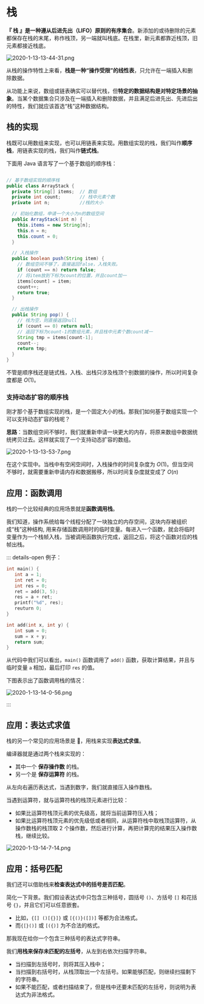 # 栈

**『 栈 』是一种遵从后进先出（LIFO）原则的有序集合**。新添加的或待删除的元素都保存在栈的末尾，称作栈顶，另一端就叫栈底。在栈里，新元素都靠近栈顶，旧元素都接近栈底。

![2020-1-13-13-44-31.png](https://garrik-default-imgs.oss-accelerate.aliyuncs.com/imgs/2020-1-13-13-44-31.png)

从栈的操作特性上来看，**栈是一种“操作受限”的线性表**，只允许在一端插入和删除数据。

从功能上来说，数组或链表确实可以替代栈，但**特定的数据结构是对特定场景的抽象**。当某个数据集合只涉及在一端插入和删除数据，并且满足后进先出、先进后出的特性，我们就应该首选“栈”这种数据结构。

## 栈的实现

栈既可以用数组来实现，也可以用链表来实现。用数组实现的栈，我们叫作**顺序栈**，用链表实现的栈，我们叫作**链式栈**。

下面用 Java 语言写了一个基于数组的顺序栈：

```java

// 基于数组实现的顺序栈
public class ArrayStack {
  private String[] items;  // 数组
  private int count;       // 栈中元素个数
  private int n;           //栈的大小

  // 初始化数组，申请一个大小为n的数组空间
  public ArrayStack(int n) {
    this.items = new String[n];
    this.n = n;
    this.count = 0;
  }

  // 入栈操作
  public boolean push(String item) {
    // 数组空间不够了，直接返回false，入栈失败。
    if (count == n) return false;
    // 将item放到下标为count的位置，并且count加一
    items[count] = item;
    count++;
    return true;
  }

  // 出栈操作
  public String pop() {
    // 栈为空，则直接返回null
    if (count == 0) return null;
    // 返回下标为count-1的数组元素，并且栈中元素个数count减一
    String tmp = items[count-1];
    count--;
    return tmp;
  }
}
```

不管是顺序栈还是链式栈，入栈、出栈只涉及栈顶个别数据的操作，所以时间复杂度都是 $O(1)$。

### 支持动态扩容的顺序栈

刚才那个基于数组实现的栈，是一个固定大小的栈。那我们如何基于数组实现一个可以支持动态扩容的栈呢？

**思路**：当数组空间不够时，我们就重新申请一块更大的内存，将原来数组中数据统统拷贝过去。这样就实现了一个支持动态扩容的数组。

![2020-1-13-13-53-7.png](https://garrik-default-imgs.oss-accelerate.aliyuncs.com/imgs/2020-1-13-13-53-7.png)

在这个实现中。当栈中有空闲空间时，入栈操作的时间复杂度为 $O(1)$。但当空间不够时，就需要重新申请内存和数据搬移，所以时间复杂度就变成了 $O(n)$

## 应用：函数调用

栈的一个比较经典的应用场景就是**函数调用栈**。

我们知道，操作系统给每个线程分配了一块独立的内存空间，这块内存被组织成“栈”这种结构, 用来存储函数调用时的临时变量。每进入一个函数，就会将临时变量作为一个栈帧入栈，当被调用函数执行完成，返回之后，将这个函数对应的栈帧出栈。

::: details-open 例子：

```c
int main() {
   int a = 1;
   int ret = 0;
   int res = 0;
   ret = add(3, 5);
   res = a + ret;
   printf("%d", res);
   reuturn 0;
}

int add(int x, int y) {
   int sum = 0;
   sum = x + y;
   return sum;
}
```

从代码中我们可以看出，`main()` 函数调用了 `add()` 函数，获取计算结果，并且与临时变量 `a` 相加，最后打印 `res` 的值。

下图表示出了函数调用栈的情况：

![2020-1-13-14-0-56.png](https://garrik-default-imgs.oss-accelerate.aliyuncs.com/imgs/2020-1-13-14-0-56.png)

:::

## 应用：表达式求值

栈的另一个常见的应用场景是 ，用栈来实现**表达式求值**。

编译器就是通过两个栈来实现的：

- 其中一个 **保存操作数** 的栈。
- 另一个是 **保存运算符** 的栈。

从左向右遍历表达式，当遇到数字，我们就直接压入操作数栈。

当遇到运算符，就与运算符栈的栈顶元素进行比较：

- 如果比运算符栈顶元素的优先级高，就将当前运算符压入栈；
- 如果比运算符栈顶元素的优先级低或者相同，从运算符栈中取栈顶运算符，从操作数栈的栈顶取 2 个操作数，然后进行计算，再把计算完的结果压入操作数栈，继续比较。

![2020-1-13-14-7-14.png](https://garrik-default-imgs.oss-accelerate.aliyuncs.com/imgs/2020-1-13-14-7-14.png)

## 应用：括号匹配

我们还可以借助栈来**检查表达式中的括号是否匹配**。

简化一下背景。我们假设表达式中只包含三种括号，圆括号 `()`、方括号 `[]` 和花括号 `{}`，并且它们可以任意嵌套。

- 比如，`{[] ()[{}]}` 或 `[{()}([])]` 等都为合法格式。
- 而`{[}()]` 或 `[({)]` 为不合法的格式。

那我现在给你一个包含三种括号的表达式字符串。

我们**用栈来保存未匹配的左括号**，从左到右依次扫描字符串。

- 当扫描到左括号时，则将其压入栈中；
- 当扫描到右括号时，从栈顶取出一个左括号。如果能够匹配，则继续扫描剩下的字符串。
- 如果不能匹配，或者扫描结束了，但是栈中还要未匹配的左括号，则说明为表达式为非法格式。
